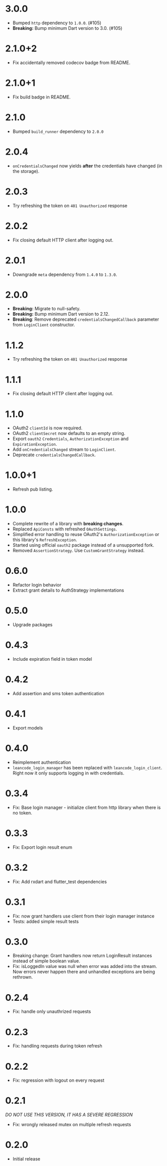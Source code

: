 # 3.0.0

- Bumped `http` dependency to `1.0.0`. (#105)
- **Breaking:** Bump minimum Dart version to 3.0. (#105)

# 2.1.0+2

- Fix accidentally removed codecov badge from README.

# 2.1.0+1

- Fix build badge in README.

# 2.1.0

- Bumped `build_runner` dependency to `2.0.0`

# 2.0.4

- `onCredentialsChanged` now yields **after** the credentials have changed (in the storage).

# 2.0.3

- Try refreshing the token on `401 Unauthorized` response

# 2.0.2

- Fix closing default HTTP client after logging out.

# 2.0.1

- Downgrade `meta` dependency from `1.4.0` to `1.3.0`.

# 2.0.0

- **Breaking:** Migrate to null-safety.
- **Breaking:** Bump minimum Dart version to 2.12.
- **Breaking**: Remove deprecated `credentialsChangedCallback` parameter from `LoginClient` constructor.

# 1.1.2

- Try refreshing the token on `401 Unauthorized` response

# 1.1.1

- Fix closing default HTTP client after logging out.

# 1.1.0

- OAuth2 `clientId` is now required.
- OAuth2 `clientSecret` now defaults to an empty string.
- Export `oauth2` `Credentials`, `AuthorizationException` and `ExpirationException`.
- Add `onCredentialsChanged` stream to `LoginClient`.
- Deprecate `credentialsChangedCallback`.

# 1.0.0+1

- Refresh pub listing.

# 1.0.0

- Complete rewrite of a library with **breaking changes**.
- Replaced `ApiConsts` with refreshed `OAuthSettings`.
- Simplified error handling to reuse OAuth2's `AuthorizationException` or this library's `RefreshException`.
- Started using official `oauth2` package instead of a unsupported fork.
- Removed `AssertionStrategy`. Use `CustomGrantStrategy` instead.

# 0.6.0

- Refactor login behavior
- Extract grant details to AuthStrategy implementations

# 0.5.0

- Upgrade packages

# 0.4.3

- Include expiration field in token model

# 0.4.2

- Add assertion and sms token authentication

# 0.4.1

- Export models

# 0.4.0

- Reimplement authentication
- `leancode_login_manager` has been replaced with `leancode_login_client`.
  Right now it only supports logging in with credentials.

# 0.3.4

- Fix: Base login manager - initialize client from http library when there is no token.

# 0.3.3

- Fix: Export login result enum

# 0.3.2

- Fix: Add rxdart and flutter_test dependencies

# 0.3.1

- Fix: now grant handlers use client from their login manager instance
- Tests: added simple result tests

# 0.3.0

- Breaking change: Grant handlers now return LoginResult instances instead of simple boolean value.
- Fix: isLoggedIn value was null when error was added into the stream. Now errors never happen there and unhandled exceptions are being rethrown.

# 0.2.4

- Fix: handle only unauthrized requests

# 0.2.3

- Fix: handling requests during token refresh

# 0.2.2

- Fix: regression with logout on every request

# 0.2.1

_DO NOT USE THIS VERSION, IT HAS A SEVERE REGRESSION_

- Fix: wrongly released mutex on multiple refresh requests

# 0.2.0

- Initial release
